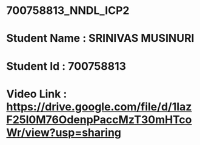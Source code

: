 # 700758813_NNDL_ICP2
# Student Name : SRINIVAS MUSINURI
# Student Id : 700758813
# Video Link :  https://drive.google.com/file/d/1IazF25l0M76OdenpPaccMzT30mHTcoWr/view?usp=sharing


